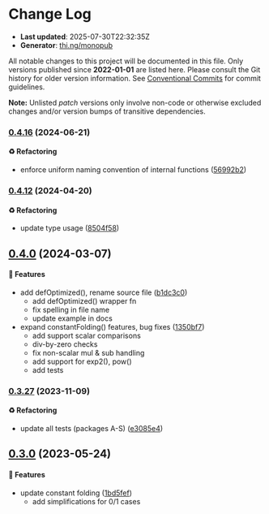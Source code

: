 # Change Log

- **Last updated**: 2025-07-30T22:32:35Z
- **Generator**: [thi.ng/monopub](https://thi.ng/monopub)

All notable changes to this project will be documented in this file.
Only versions published since **2022-01-01** are listed here.
Please consult the Git history for older version information.
See [Conventional Commits](https://conventionalcommits.org/) for commit guidelines.

**Note:** Unlisted _patch_ versions only involve non-code or otherwise excluded changes
and/or version bumps of transitive dependencies.

### [0.4.16](https://github.com/thi-ng/umbrella/tree/@thi.ng/shader-ast-optimize@0.4.16) (2024-06-21)

#### ♻️ Refactoring

- enforce uniform naming convention of internal functions ([56992b2](https://github.com/thi-ng/umbrella/commit/56992b2))

### [0.4.12](https://github.com/thi-ng/umbrella/tree/@thi.ng/shader-ast-optimize@0.4.12) (2024-04-20)

#### ♻️ Refactoring

- update type usage ([8504f58](https://github.com/thi-ng/umbrella/commit/8504f58))

## [0.4.0](https://github.com/thi-ng/umbrella/tree/@thi.ng/shader-ast-optimize@0.4.0) (2024-03-07)

#### 🚀 Features

- add defOptimized(), rename source file ([b1dc3c0](https://github.com/thi-ng/umbrella/commit/b1dc3c0))
  - add defOptimized() wrapper fn
  - fix spelling in file name
  - update example in docs
- expand constantFolding() features, bug fixes ([1350bf7](https://github.com/thi-ng/umbrella/commit/1350bf7))
  - add support scalar comparisons
  - div-by-zero checks
  - fix non-scalar mul & sub handling
  - add support for exp2(), pow()
  - add tests

### [0.3.27](https://github.com/thi-ng/umbrella/tree/@thi.ng/shader-ast-optimize@0.3.27) (2023-11-09)

#### ♻️ Refactoring

- update all tests (packages A-S) ([e3085e4](https://github.com/thi-ng/umbrella/commit/e3085e4))

## [0.3.0](https://github.com/thi-ng/umbrella/tree/@thi.ng/shader-ast-optimize@0.3.0) (2023-05-24)

#### 🚀 Features

- update constant folding ([1bd5fef](https://github.com/thi-ng/umbrella/commit/1bd5fef))
  - add simplifications for 0/1 cases
